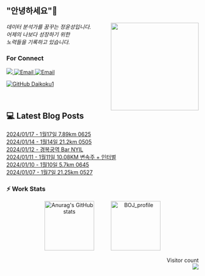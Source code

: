 
<h2> "안녕하세요"👋 </h2>
<img align='right' src="https://user-images.githubusercontent.com/50973778/144942576-b2f10b31-e628-43e4-b7da-3cc2144a5b73.gif" width="230">
<p><em> 데이터 분석가를 꿈꾸는 정윤성입니다.</br> 어제의 나보다 성장하기 위한 </br> 노력들을 기록하고 있습니다.</em></p>

### For Connect
<a href="https://blog.naver.com/jjys9047" target="_blank"><img src="https://img.shields.io/badge/-BLOG-brightgreen?style=flat-square&logo=Bloglovin&logoColor=white">
<a href="https://mail.google.com/mail/?view=cm&amp;fs=1&amp;to=jys9047@gmail.com" target="_blank"><img src="https://img.shields.io/badge/-Gmail-c14438?style=flat-square&logo=Gmail&logoColor=white" alt="Email">
<a href="mailto:jjys9047@naver.com" target="_blank"><img src="https://img.shields.io/badge/-Naver-brightgreen?style=flat-square&logo=Naver&logoColor=white" alt="Email">

[![GitHub Daikoku1](https://img.shields.io/github/followers/Daikoku1?label=follow&style=social)](https://github.com/Daikoku1)

</br>

## 💻 Latest Blog Posts
[2024/01/17 - 1월17일 7.89km 0625](https://blog.naver.com/jjys9047/223325802349?fromRss=true) <br>
[2024/01/14 - 1월14일 21.2km 0505](https://blog.naver.com/jjys9047/223322068842?fromRss=true) <br>
[2024/01/12 - 경복궁역 Bar NYIL](https://blog.naver.com/jjys9047/223320864172?fromRss=true) <br>
[2024/01/11 - 1월11일 10.08KM 변속주 + 인터벌](https://blog.naver.com/jjys9047/223319818800?fromRss=true) <br>
[2024/01/10 - 1월10일 5.7km 0645](https://blog.naver.com/jjys9047/223318725355?fromRss=true) <br>
[2024/01/07 - 1월7일 21.25km 0527](https://blog.naver.com/jjys9047/223315075932?fromRss=true) <br>


### ⚡ Work Stats
<p align = 'center'>
  <img src="https://github-readme-stats.vercel.app/api?username=Daikoku1&show_icons=true&theme=midnight-purple" alt="Anurag's GitHub stats" height="130" hspace="20"/>
  <img src="http://mazassumnida.wtf/api/v2/generate_badge?boj=jys9047" alt="BOJ_profile" height="130" hspace="20"/>
</p>

<p align="right"> 
  Visitor count<br>
  <img src="https://profile-counter.glitch.me/Daikoku1/count.svg" />
</p>
